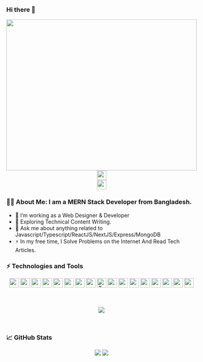 ### Hi there 👋


<div id="header" align="center">
  <img src="https://media.giphy.com/media/qgQUggAC3Pfv687qPC/giphy.gif" width="100%" height="400"/>
</div>


<div id="badges" align='center'>
  <a href="https://www.linkedin.com/in/ahshanhabib26/">
    <img src="https://img.shields.io/badge/-ahshanhabib26-blue?style=flat-square&logo=Linkedin&logoColor=white&link=https://www.linkedin.com/in/ahshanhabib26/" height="25"/>
  </a>
  <br/>
  <span>
    <a href="mailto:ahshan.habib026@gmail.com">
    <img src="https://img.shields.io/badge/-ahshan.habib026@gmail.com-c14438?style=flat-square&logo=Gmail&logoColor=white&link=mailto:ahshan.habib026@gmail.com" height="25"/>
  </a>
  </span>
</div>



### :man_technologist: About Me: I am a MERN Stack Developer from  Bangladesh.

- :telescope: I’m working as a Web Designer & Developer
- :seedling: Exploring Technical Content Writing.
- 💬 Ask me about anything related to Javascript/Typescript/ReactJS/NextJS/Express/MongoDB
- :zap: In my free time, I Solve Problems on the Internet And Read Tech Articles.
  

### ⚡ Technologies and Tools

<div align='center'>
<img src="https://img.shields.io/badge/HTML5-E34F26?style=for-the-badge&logo=html5&logoColor=white" height="25"/> 
<img src="https://img.shields.io/badge/CSS3-1572B6?style=for-the-badge&logo=css3&logoColor=white" height="25"/> 
<img src="https://img.shields.io/badge/Sass-CC6699?style=for-the-badge&logo=sass&logoColor=white" height="25"/> 
<img src="https://img.shields.io/badge/Bootstrap-563D7C?style=for-the-badge&logo=bootstrap&logoColor=white" height="25"/> 
<img src="https://img.shields.io/badge/Tailwind_CSS-38B2AC?style=for-the-badge&logo=tailwind-css&logoColor=white" height="25"/>
<img src="https://img.shields.io/badge/Material--UI-0081CB?style=for-the-badge&logo=material-ui&logoColor=white" height="25"/> 
<img src="https://img.shields.io/badge/javascript-F7DF1E.svg?&style=for-the-badge&logo=javascript&logoColor=white" height="25"/>  
<img src="https://img.shields.io/badge/Redux-282C34?logo=redux&logoColor=764ABC" height="25" />
<img alt="TypeScript" src="https://img.shields.io/badge/-TypeScript-007ACC?style=flat-square&logo=typescript&logoColor=white" height="25" />
<img src="https://img.shields.io/badge/React-20232A?style=for-the-badge&logo=react&logoColor=61DAFB" height="25"/> 
 <img src="https://img.shields.io/badge/Next.js-282C34?logo=next.js&logoColor=FFFFFF"  height="25" />
<img src="https://img.shields.io/badge/React_Router-CA4245?style=for-the-badge&logo=react-router&logoColor=white" height="25"/> 
<img src="https://img.shields.io/badge/firebase-FFCA28.svg?&style=for-the-badge&logo=firebase&logoColor=white" height="25"/> 
<img src="https://img.shields.io/badge/Node.js-43853D?style=for-the-badge&logo=node.js&logoColor=white" height="25"/> 
<img src=" https://img.shields.io/badge/MongoDB-4EA94B?style=for-the-badge&logo=mongodb&logoColor=white" height="25"/>
<img src="https://img.shields.io/badge/Netlify-00C7B7?style=for-the-badge&logo=netlify&logoColor=white" height="25"/> 
<img src="https://img.shields.io/badge/Heroku-430098?style=for-the-badge&logo=heroku&logoColor=white" height="25"/> 
</div>

<br />
<br />
<p align="center">
  <img  src="https://github-readme-streak-stats.herokuapp.com/?user=AhshanHabib26&background=1a2331&sideNums=FFFFFF&sideLabels=9A9A9A&currStreakNum=FB8C00&dates=6E6E6E" />
</p>

<br/>

### :chart_with_upwards_trend: GitHub Stats
<p align="center">
 <img   src="https://github-readme-stats.vercel.app/api?username=AhshanHabib26&show_icons=true&count_private=true&theme=dracula" />
<img   src="https://github-readme-stats.vercel.app/api/top-langs/?username=AhshanHabib26&layout=compact&count_private=true&theme=dracula" />
</p>
